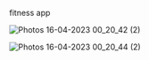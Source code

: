 fitness app

![Photos 16-04-2023 00_20_42 (2)](https://user-images.githubusercontent.com/77982430/232248175-390c9eb7-e271-4fe5-8e8f-bbf98dda4ad2.png)


![Photos 16-04-2023 00_20_44 (2)](https://user-images.githubusercontent.com/77982430/232248186-f354d894-c2c0-40e4-bd19-d15f2e947fe1.png)
